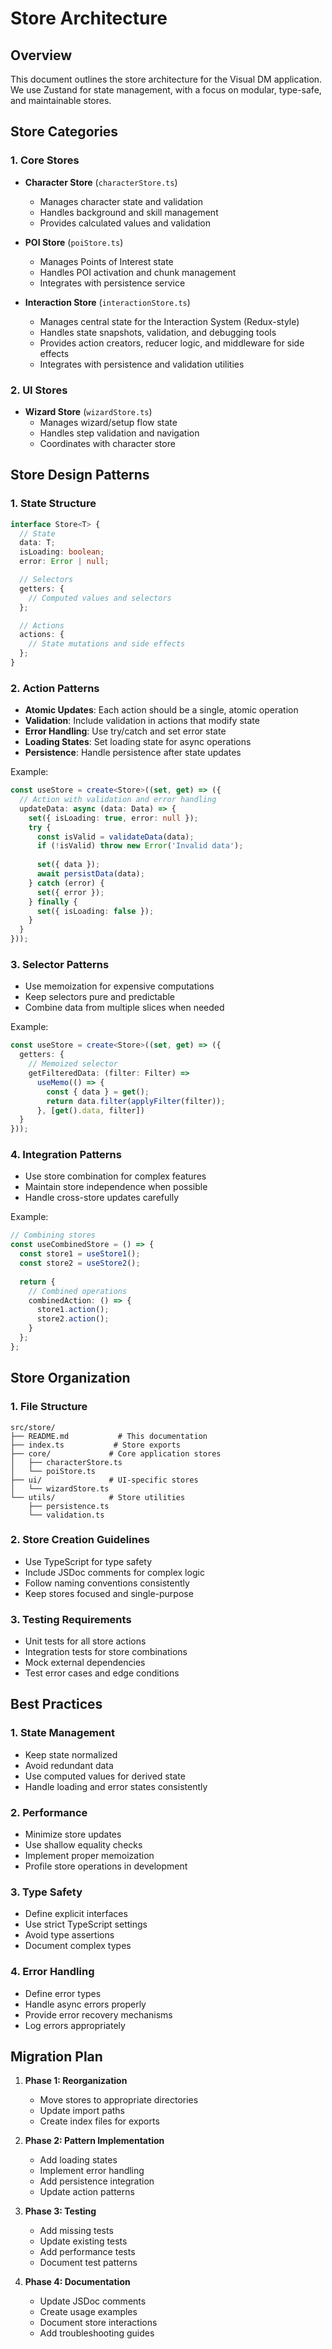# Store Architecture

## Overview

This document outlines the store architecture for the Visual DM application. We use Zustand for state management, with a focus on modular, type-safe, and maintainable stores.

## Store Categories

### 1. Core Stores
- **Character Store** (`characterStore.ts`)
  - Manages character state and validation
  - Handles background and skill management
  - Provides calculated values and validation

- **POI Store** (`poiStore.ts`)
  - Manages Points of Interest state
  - Handles POI activation and chunk management
  - Integrates with persistence service

- **Interaction Store** (`interactionStore.ts`)
  - Manages central state for the Interaction System (Redux-style)
  - Handles state snapshots, validation, and debugging tools
  - Provides action creators, reducer logic, and middleware for side effects
  - Integrates with persistence and validation utilities

### 2. UI Stores
- **Wizard Store** (`wizardStore.ts`)
  - Manages wizard/setup flow state
  - Handles step validation and navigation
  - Coordinates with character store

## Store Design Patterns

### 1. State Structure
```typescript
interface Store<T> {
  // State
  data: T;
  isLoading: boolean;
  error: Error | null;

  // Selectors
  getters: {
    // Computed values and selectors
  };

  // Actions
  actions: {
    // State mutations and side effects
  };
}
```

### 2. Action Patterns
- **Atomic Updates**: Each action should be a single, atomic operation
- **Validation**: Include validation in actions that modify state
- **Error Handling**: Use try/catch and set error state
- **Loading States**: Set loading state for async operations
- **Persistence**: Handle persistence after state updates

Example:
```typescript
const useStore = create<Store>((set, get) => ({
  // Action with validation and error handling
  updateData: async (data: Data) => {
    set({ isLoading: true, error: null });
    try {
      const isValid = validateData(data);
      if (!isValid) throw new Error('Invalid data');
      
      set({ data });
      await persistData(data);
    } catch (error) {
      set({ error });
    } finally {
      set({ isLoading: false });
    }
  }
}));
```

### 3. Selector Patterns
- Use memoization for expensive computations
- Keep selectors pure and predictable
- Combine data from multiple slices when needed

Example:
```typescript
const useStore = create<Store>((set, get) => ({
  getters: {
    // Memoized selector
    getFilteredData: (filter: Filter) => 
      useMemo(() => {
        const { data } = get();
        return data.filter(applyFilter(filter));
      }, [get().data, filter])
  }
}));
```

### 4. Integration Patterns
- Use store combination for complex features
- Maintain store independence when possible
- Handle cross-store updates carefully

Example:
```typescript
// Combining stores
const useCombinedStore = () => {
  const store1 = useStore1();
  const store2 = useStore2();
  
  return {
    // Combined operations
    combinedAction: () => {
      store1.action();
      store2.action();
    }
  };
};
```

## Store Organization

### 1. File Structure
```
src/store/
├── README.md           # This documentation
├── index.ts           # Store exports
├── core/             # Core application stores
│   ├── characterStore.ts
│   └── poiStore.ts
├── ui/               # UI-specific stores
│   └── wizardStore.ts
└── utils/            # Store utilities
    ├── persistence.ts
    └── validation.ts
```

### 2. Store Creation Guidelines
- Use TypeScript for type safety
- Include JSDoc comments for complex logic
- Follow naming conventions consistently
- Keep stores focused and single-purpose

### 3. Testing Requirements
- Unit tests for all store actions
- Integration tests for store combinations
- Mock external dependencies
- Test error cases and edge conditions

## Best Practices

### 1. State Management
- Keep state normalized
- Avoid redundant data
- Use computed values for derived state
- Handle loading and error states consistently

### 2. Performance
- Minimize store updates
- Use shallow equality checks
- Implement proper memoization
- Profile store operations in development

### 3. Type Safety
- Define explicit interfaces
- Use strict TypeScript settings
- Avoid type assertions
- Document complex types

### 4. Error Handling
- Define error types
- Handle async errors properly
- Provide error recovery mechanisms
- Log errors appropriately

## Migration Plan

1. **Phase 1: Reorganization**
   - Move stores to appropriate directories
   - Update import paths
   - Create index files for exports

2. **Phase 2: Pattern Implementation**
   - Add loading states
   - Implement error handling
   - Add persistence integration
   - Update action patterns

3. **Phase 3: Testing**
   - Add missing tests
   - Update existing tests
   - Add performance tests
   - Document test patterns

4. **Phase 4: Documentation**
   - Update JSDoc comments
   - Create usage examples
   - Document store interactions
   - Add troubleshooting guides 